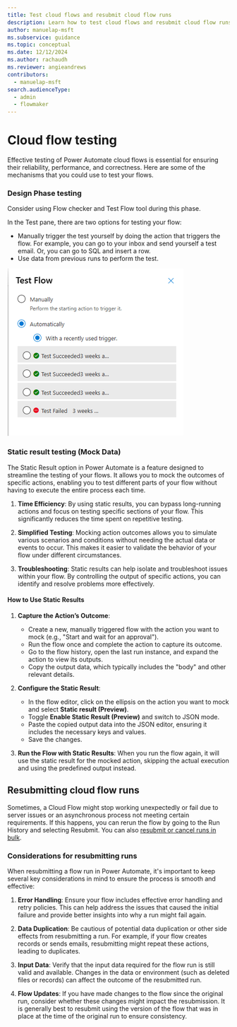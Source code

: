```yaml
---
title: Test cloud flows and resubmit cloud flow runs
description: Learn how to test cloud flows and resubmit cloud flow runs
author: manuelap-msft
ms.subservice: guidance
ms.topic: conceptual
ms.date: 12/12/2024
ms.author: rachaudh
ms.reviewer: angieandrews
contributors: 
  - manuelap-msft
search.audienceType: 
  - admin
  - flowmaker
---
```


# Cloud flow testing

Effective testing of Power Automate cloud flows is essential for ensuring their reliability, performance, and correctness. Here are some of the mechanisms that you could use to test your flows.

### Design Phase testing

Consider using Flow checker and Test Flow tool during this phase. 

In the Test pane, there are two options for testing your flow:

- Manually trigger the test yourself by doing the action that triggers the flow. For example, you can go to your inbox and send yourself a test email. Or, you can go to SQL and insert a row.
- Use data from previous runs to perform the test.

![A screenshot of the Test Flow pane](media/image49.png)

### Static result testing (Mock Data)

The Static Result option in Power Automate is a feature designed to streamline the testing of your flows. It allows you to mock the outcomes of specific actions, enabling you to test different parts of your flow without having to execute the entire process each time.

1. **Time Efficiency**: By using static results, you can bypass long-running actions and focus on testing specific sections of your flow. This significantly reduces the time spent on repetitive testing.

1. **Simplified Testing**:  Mocking action outcomes allows you to simulate various scenarios and conditions without needing the actual data or events to occur. This makes it easier to validate the behavior of your flow under different circumstances.

1. **Troubleshooting**: Static results can help isolate and troubleshoot issues within your flow. By controlling the output of specific actions, you can identify and resolve problems more effectively.

#### How to Use Static Results

1. **Capture the Action’s Outcome**:
   - Create a new, manually triggered flow with the action you want to mock (e.g., "Start and wait for an approval").
   - Run the flow once and complete the action to capture its outcome.
   - Go to the flow history, open the last run instance, and expand the action to view its outputs.
   - Copy the output data, which typically includes the "body" and other relevant details.

2. **Configure the Static Result**:
   - In the flow editor, click on the ellipsis on the action you want to mock and select **Static result (Preview)**.
   - Toggle **Enable Static Result (Preview)** and switch to JSON mode.
   - Paste the copied output data into the JSON editor, ensuring it includes the necessary keys and values.
   - Save the changes.

3. **Run the Flow with Static Results**: When you run the flow again, it will use the static result for the mocked action, skipping the actual execution and using the predefined output instead.

## Resubmitting cloud flow runs

Sometimes, a Cloud Flow might stop working unexpectedly or fail due to server issues or an asynchronous process not meeting certain requirements. If this happens, you can rerun the flow by going to the Run History and selecting Resubmit. You can also [resubmit or cancel runs in bulk](../../how-tos-bulk-resubmit.md).

### Considerations for resubmitting runs

When resubmitting a flow run in Power Automate, it's important to keep several key considerations in mind to ensure the process is smooth and effective:

1. **Error Handling**: Ensure your flow includes effective error handling and retry policies. This can help address the issues that caused the initial failure and provide better insights into why a run might fail again.

1. **Data Duplication**: Be cautious of potential data duplication or other side effects from resubmitting a run. For example, if your flow creates records or sends emails, resubmitting might repeat these actions, leading to duplicates.

1. **Input Data**: Verify that the input data required for the flow run is still valid and available. Changes in the data or environment (such as deleted files or records) can affect the outcome of the resubmitted run.

1. **Flow Updates**: If you have made changes to the flow since the original run, consider whether these changes might impact the resubmission. It is generally best to resubmit using the version of the flow that was in place at the time of the original run to ensure consistency.
